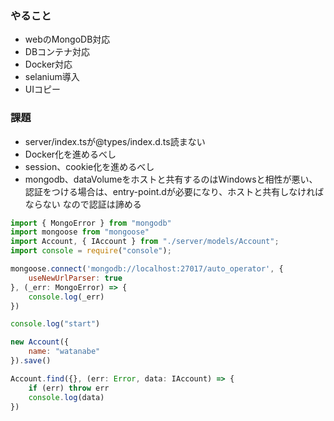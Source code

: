### やること

- webのMongoDB対応
- DBコンテナ対応
- Docker対応
- selanium導入
- UIコピー


### 課題

- server/index.tsが@types/index.d.ts読まない
- Docker化を進めるべし
- session、cookie化を進めるべし
- mongodb、dataVolumeをホストと共有するのはWindowsと相性が悪い、
    認証をつける場合は、entry-point.dが必要になり、ホストと共有しなければならない
    なので認証は諦める

```mongo.test.js
import { MongoError } from "mongodb"
import mongoose from "mongoose"
import Account, { IAccount } from "./server/models/Account";
import console = require("console");

mongoose.connect('mongodb://localhost:27017/auto_operator', {
    useNewUrlParser: true
}, (_err: MongoError) => {
    console.log(_err)
})

console.log("start")

new Account({
    name: "watanabe"
}).save()

Account.find({}, (err: Error, data: IAccount) => {
    if (err) throw err
    console.log(data)
})
```
